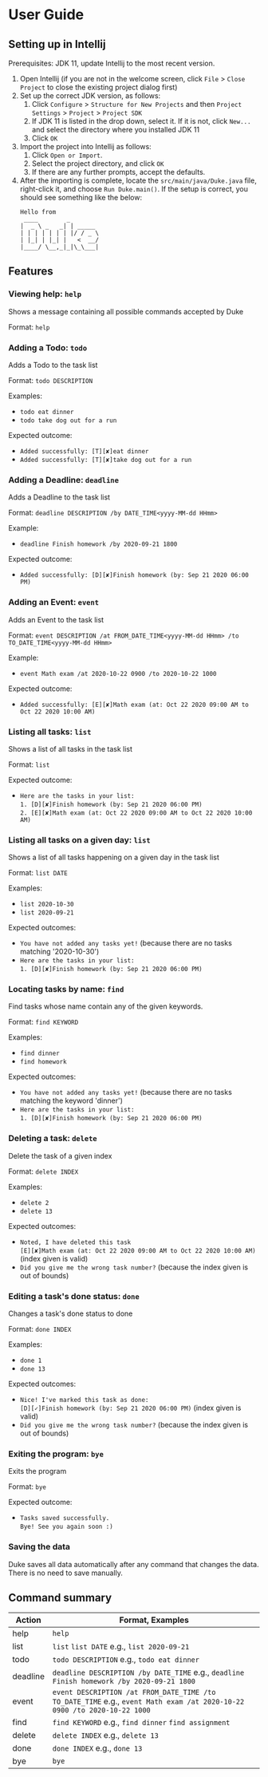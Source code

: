 # User Guide

## Setting up in Intellij

Prerequisites: JDK 11, update Intellij to the most recent version.

1. Open Intellij (if you are not in the welcome screen, click `File` > `Close Project` to close the existing project dialog first)
1. Set up the correct JDK version, as follows:
   1. Click `Configure` > `Structure for New Projects` and then `Project Settings` > `Project` > `Project SDK`
   1. If JDK 11 is listed in the drop down, select it. If it is not, click `New...` and select the directory where you installed JDK 11
   1. Click `OK`
1. Import the project into Intellij as follows:
   1. Click `Open or Import`.
   1. Select the project directory, and click `OK`
   1. If there are any further prompts, accept the defaults.
1. After the importing is complete, locate the `src/main/java/Duke.java` file, right-click it, and choose `Run Duke.main()`. If the setup is correct, you should see something like the below:
   ```
   Hello from
    ____        _        
   |  _ \ _   _| | _____ 
   | | | | | | | |/ / _ \
   | |_| | |_| |   <  __/
   |____/ \__,_|_|\_\___|
   ```

## Features

### Viewing help: `help`
Shows a message containing all possible commands accepted by Duke

Format: `help`

### Adding a Todo: `todo`
Adds a Todo to the task list

Format: `todo DESCRIPTION`

Examples:
* `todo eat dinner`
* `todo take dog out for a run`

Expected outcome:
* `Added successfully: [T][✘]eat dinner`
* `Added successfully: [T][✘]take dog out for a run`

### Adding a Deadline: `deadline`
Adds a Deadline to the task list

Format: `deadline DESCRIPTION /by DATE_TIME<yyyy-MM-dd HHmm>`

Example:
* `deadline Finish homework /by 2020-09-21 1800`

Expected outcome:
* `Added successfully: [D][✘]Finish homework (by: Sep 21 2020 06:00 PM)`

### Adding an Event: `event`
Adds an Event to the task list

Format: `event DESCRIPTION /at FROM_DATE_TIME<yyyy-MM-dd HHmm> /to TO_DATE_TIME<yyyy-MM-dd HHmm>`

Example:
* `event Math exam /at 2020-10-22 0900 /to 2020-10-22 1000`

Expected outcome:
* `Added successfully: [E][✘]Math exam (at: Oct 22 2020 09:00 AM to Oct 22 2020 10:00 AM)`

### Listing all tasks: `list`
Shows a list of all tasks in the task list

Format: `list`

Expected outcome:
* `Here are the tasks in your list:`  
  `1. [D][✘]Finish homework (by: Sep 21 2020 06:00 PM)`  
  `2. [E][✘]Math exam (at: Oct 22 2020 09:00 AM to Oct 22 2020 10:00 AM)`

### Listing all tasks on a given day: `list`
Shows a list of all tasks happening on a given day in the task list

Format: `list DATE`

Examples:
* `list 2020-10-30`
* `list 2020-09-21`

Expected outcomes:
* `You have not added any tasks yet!` (because there are no tasks matching '2020-10-30')
* `Here are the tasks in your list:`  
  `1. [D][✘]Finish homework (by: Sep 21 2020 06:00 PM)`  
  
### Locating tasks by name: `find`
Find tasks whose name contain any of the given keywords.

Format: `find KEYWORD`

Examples:
* `find dinner`
* `find homework`

Expected outcomes:
* `You have not added any tasks yet!` (because there are no tasks matching the keyword 'dinner')
* `Here are the tasks in your list:`  
  `1. [D][✘]Finish homework (by: Sep 21 2020 06:00 PM)`

### Deleting a task: `delete`
Delete the task of a given index

Format: `delete INDEX`

Examples:
* `delete 2`
* `delete 13`

Expected outcomes:
* `Noted, I have deleted this task`  
  `[E][✘]Math exam (at: Oct 22 2020 09:00 AM to Oct 22 2020 10:00 AM)` (index given is valid)
* `Did you give me the wrong task number?` (because the index given is out of bounds)

### Editing a task's done status: `done`
Changes a task's done status to done

Format: `done INDEX`

Examples: 
* `done 1`
* `done 13`

Expected outcomes:
* `Nice! I've marked this task as done:`  
  `[D][✓]Finish homework (by: Sep 21 2020 06:00 PM)` (index given is valid)
* `Did you give me the wrong task number?` (because the index given is out of bounds)

### Exiting the program: `bye`
Exits the program

Format: `bye`

Expected outcome:
* `Tasks saved successfully.`  
  `Bye! See you again soon :)`

### Saving the data
Duke saves all data automatically after any command that changes the data. There is no need to save manually.

## Command summary
Action | Format, Examples
-------|-----------------
help|`help`
list|`list` `list DATE` e.g., `list 2020-09-21`
todo|`todo DESCRIPTION` e.g., `todo eat dinner`
deadline|`deadline DESCRIPTION /by DATE_TIME` e.g., `deadline Finish homework /by 2020-09-21 1800`
event|`event DESCRIPTION /at FROM_DATE_TIME /to TO_DATE_TIME` e.g., `event Math exam /at 2020-10-22 0900 /to 2020-10-22 1000`
find|`find KEYWORD` e.g., `find dinner` `find assignment`
delete|`delete INDEX` e.g., `delete 13`
done|`done INDEX` e.g., `done 13`
bye|`bye`
